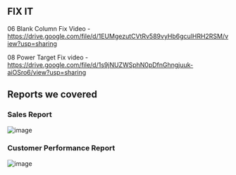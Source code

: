 ## FIX IT

06 Blank Column Fix Video -  https://drive.google.com/file/d/1EUMgezutCVtRv589vyHb6gculHRH2RSM/view?usp=sharing

08 Power Target Fix video -  https://drive.google.com/file/d/1s9jNUZWSphN0pDfnGhngjuuk-aiOSro6/view?usp=sharing

## Reports we covered

### Sales Report
![image](https://github.com/user-attachments/assets/4d4d1c31-fe50-4faa-9129-fdf2280d08a5)

### Customer Performance Report
![image](https://github.com/user-attachments/assets/3ffafc08-25f2-441a-89b7-f26f4e7eab22)
